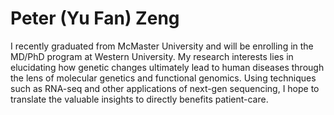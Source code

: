 # Peter (Yu Fan) Zeng

I recently graduated from McMaster University and will be enrolling in the MD/PhD program at Western University. My research interests lies in elucidating how genetic changes ultimately lead to human diseases through the lens of molecular genetics and functional genomics. Using techniques such as RNA-seq and other applications of next-gen sequencing, I hope to translate the valuable insights to directly benefits patient-care.


